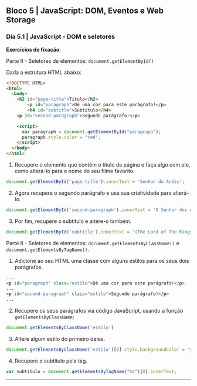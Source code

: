 ## Bloco 5 | JavaScript: DOM, Eventos e Web Storage

### Dia 5.1 | JavaScript - DOM e seletores

**Exercícios de fixação**:

Parte II - Seletores de elementos: `document.getElementById()`

Dada a estrutura HTML abaixo:

```html
<!DOCTYPE HTML>
<html>
  <body>
    <h2 id="page-title">Título</h2>
		<p id="paragraph">Dê uma cor para este parágrafo!</p>
		<h4 id="subtitle">Subtítulo</h4>
    <p id="second-paragraph">Segundo parágrafo!</p>

    <script>
      var paragraph = document.getElementById("paragraph");
      paragraph.style.color = "red";
    </script>
  </body>
</html>
```

1. Recupere o elemento que contém o título da página e faça algo com ele, como alterá-lo para o nome do seu filme favorito.

```javascript
document.getElementById('page-title').innerText = 'Senhor do Anéis';
```

2. Agora recupere o segundo parágrafo e use sua criatividade para alterá-lo.

```javascript
document.getElementById('second-paragraph').innerText = 'O Senhor dos Anéis é uma trilogia cinematográfica dirigida por Peter Jackson com base na obra-prima homónima de J. R. R. Tolkien. Apesar de seguirem a linha-mestra da trilogia, os filmes possuem inserções e desvios com relação ao material original.';
```

3. Por fim, recupere o subtítulo e altere-o também.

```javascript
document.getElementById('subtitle').innerText = '(The Lord of The Rings)';
```

Parte II - Seletores de elementos: `document.getElementsByClassName()` e `document.getElementsByTagName()`.

1. Adicione ao seu HTML uma classe com alguns estilos para os seus dois parágrafos.

```html
...
<p id="paragraph" class="estilo">Dê uma cor para este parágrafo!</p>
...
<p id="second-paragraph" class="estilo">Segundo parágrafo!</p>
...
```

2. Recupere os seus parágrafos via código JavaScript, usando a função `getElementsByClassName`;

```javascript
document.getElementsByClassName('estilo')
```

3. Altere algum estilo do primeiro deles.

```javascript
document.getElementsByClassName('estilo')[0].style.backgroundColor = "yellow";
```

4. Recupere o subtítulo pela tag.

```javascript
var subtitulo = document.getElementsByTagName("h4")[0].innerText;
```

---

